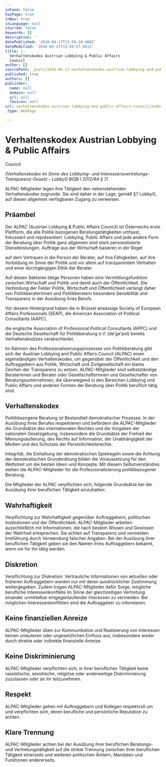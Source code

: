 ```yaml
---
inFeed: false
hasPage: true
inNav: true
inLanguage: null
starred: false
keywords: []
description: ''
datePublished: '2016-04-17T13:58:29.460Z'
dateModified: '2016-04-17T13:58:27.041Z'
title: |-
  Verhaltenskodex Austrian Lobbying & Public Affairs
  Council
author: []
sourcePath: _posts/2016-04-17-verhaltenskodex-austrian-lobbying-and-public-affairs-council.md
published: true
authors: []
publisher:
  name: null
  domain: null
  url: null
  favicon: null
url: verhaltenskodex-austrian-lobbying-and-public-affairs-council/index.html
_type: WebPage

---
```

# Verhaltenskodex Austrian Lobbying & Public Affairs
Council

_(Verhaltenskodex im Sinne des Lobbying- und
Interessensvertretungs-Transparenz-Gesetz - LobbyG BGBl I 2012/64 § 7)_

ALPAC-Mitglieder legen ihre Tätigkeit den
nebenstehenden Verhaltenskodex zugrunde. Sie sind daher in der Lage, gemäß §7
LobbyG, auf diesen allgemein verfügbaren Zugang zu verweisen.

## Präambel

Der ALPAC (Austrian Lobbying & Public
Affairs Council) ist Österreichs erste Plattform, die alle Politik bezogenen
Beratungstätigkeiten umfasst, fokussiert und repräsentiert. Lobbying, Public
Affairs und jede andere Form der Beratung über Politik ganz allgemein sind
stark personalisierte Dienstleistungen. Aufträge aus der Wirtschaft basieren in
der Regel

auf dem Vertrauen in die
Person der Berater, auf ihre Fähigkeiten, auf ihre Vorbildung im Sinne der
Politik und vor allem auf transparentem Verhalten und einer durchgängigen Ethik
der Berater.

Auf diesen Sektoren tätige Personen haben
eine Vermittlungsfunktion zwischen Wirtschaft und Politik und damit auch der
Öffentlichkeit. Die Verbindung der Felder Politik, Wirtschaft und
Öffentlichkeit verlangt daher von Politikberaterinnen und Politikberatern
besondere Sensibilität und Transparenz in der Ausübung ihres Berufs.

Vor diesem Hintergrund haben die in Brüssel
ansässige Society of European Affairs Professionals (SEAP), die American
Association of Political Consultants (AAPC),

die englische Association of Professional Political
Consultants (APPC) und die Deutsche Gesellschaft für Politikberatung e.V.
(de'ge'pol) bereits Verhaltenskodizes verabschiedet.

Im Rahmen des
Professionalisierungsprozesses von Politikberatung gibt sich der Austrian
Lobbying and Public Affairs Council (ALPAC) einen eigenständigen
Verhaltenskodex, um gegenüber der Öffentlichkeit und den Auftraggebern aus
Politik, Wirtschaft und Zivilgesellschaft ein klares Zeichen der Transparenz zu
setzen. ALPAC-Mitglieder sind selbstständige Beraterinnen und Berater oder
Gesellschafterinnen und Gesellschafter von Beratungsunternehmen, die
überwiegend in den Bereichen Lobbying und Public Affairs und anderen Formen der
Beratung über Politik beruflich tätig sind.

## Verhaltenskodex 

Politikbezogene Beratung ist Bestandteil
demokratischer Prozesse. In der Ausübung ihres Berufes respektieren und
befördern die ALPAC-Mitglieder die Grundsätze des internationalen Rechtes und
die Vorgaben der nationalen Gesetzgebung, insbesondere die Grundsätze der
Freiheit der Meinungsäußerung, des Rechts auf Information, der Unabhängigkeit
der Medien und des Schutzes der Persönlichkeitsrechte.

Integrität, die Einhaltung der
demokratischen Spielregeln sowie die Achtung der demokratischen Grundordnung
bilden die Voraussetzung für den Wettstreit um die besten Ideen und Konzepte.
Mit diesem Selbstverständnis stehen die ALPAC-Mitglieder für die Professionalisierung
politikbezogener Beratung.

Die Mitglieder der ALPAC verpflichten sich,
folgende Grundsätze bei der Ausübung ihrer beruflichen Tätigkeit einzuhalten:

## Wahrhaftigkeit

Verpflichtung zur Wahrhaftigkeit gegenüber
Auftraggebern, politischen Institutionen und der Öffentlichkeit:
ALPAC-Mitglieder arbeiten ausschließlich mit Informationen, die nach bestem
Wissen und Gewissen der Wahrheit entsprechen. Sie achten auf Transparenz und
vermeiden Irreführung durch Verwendung falscher Angaben. Bei der Ausübung ihrer
beruflichen Tätigkeit geben sie den Namen ihres Auftraggebers bekannt, wenn sie
für ihn tätig werden.

## Diskretion

Verpflichtung zur Diskretion: Vertrauliche
Informationen von aktuellen oder früheren Auftraggebern werden nur mit deren
ausdrücklicher Zustimmung weitergegeben. Zudem tragen ALPAC-Mitglieder dafür
Sorge, mögliche berufliche Interessenkonflikte im Sinne der gleichzeitigen
Vertretung einander unmittelbar entgegenlaufender Interessen zu vermeiden. Bei
möglichen Interessenkonflikten sind die Auftraggeber zu informieren.

## Keine finanziellen Anreize

ALPAC-Mitglieder üben zur Kommunikation und
Realisierung von Interessen keinen unlauteren oder ungesetzlichen Einfluss aus,
insbesondere weder durch direkte oder indirekte finanzielle Anreize.

## Keine Diskriminierung

ALPAC-Mitglieder verpflichten sich, in
ihrer beruflichen Tätigkeit keine rassistische, sexistische, religiöse oder
anderweitige Diskriminierung zuzulassen oder an ihr teilzunehmen.

## Respekt

ALPAC-Mitglieder gehen mit Auftraggebern
und Kollegen respektvoll um und verpflichten sich, deren berufliche und
persönliche Reputation zu achten.

## Klare Trennung

ALPAC-Mitglieder achten bei der Ausübung
ihrer beruflichen Beratungs- und Vertretungstätigkeit auf die strikte Trennung
zwischen ihrer beruflichen Tätigkeit einerseits und weiteren politischen
Ämtern, Mandaten und Funktionen andererseits.